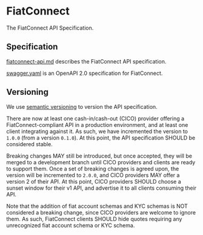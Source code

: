# FiatConnect

The FiatConnect API Specification.

## Specification

[fiatconnect-api.md](./fiatconnect-api.md) describes the FiatConnect
API specification.

[swagger.yaml](./swagger.yaml) is an OpenAPI 2.0 specification for
FiatConnect.

## Versioning

We use [semantic versioning](https://semver.org/) to version the
API specification.

There are now at least one cash-in/cash-out (CICO) provider offering a FiatConnect-compliant
API in a production environment, and at least one client integrating against it. As such, we have incremented the
version to `1.0.0` (from a version `0.1.0`). At this point, the API specification SHOULD be considered stable. 

Breaking changes MAY still be introduced, but once accepted, they will be merged to a development branch until CICO 
providers and clients are ready to support them. Once a set of breaking changes is agreed upon, the version will be 
incremented to `2.0.0`, and CICO providers MAY offer a version 2 of their API. At this point, CICO 
providers SHOULD choose a sunset window for their v1 API, and advertise it to all clients consuming their API.

Note that the addition of fiat account schemas and KYC schemas is NOT considered a breaking change, since CICO providers
are welcome to ignore them. As such, FiatConnect clients SHOULD hide quotes requiring any unrecognized fiat account 
schema or KYC schema. 
